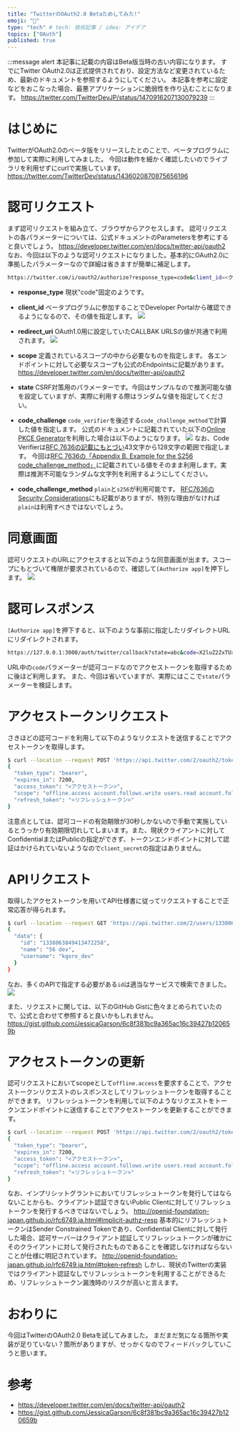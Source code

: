 ```yaml
---
title: "TwitterのOAuth2.0 Betaためしてみた!"
emoji: "💨"
type: "tech" # tech: 技術記事 / idea: アイデア
topics: ["OAuth"]
published: true 
---
```


:::message alert
本記事に記載の内容はBeta版当時の古い内容になります。
すでにTwitter OAuth2.0は正式提供されており、設定方法など変更されているため、最新のドキュメントを参照するようにしてください。
本記事を参考に設定などをおこなった場合、最悪アプリケーションに脆弱性を作り込むことになります。
https://twitter.com/TwitterDevJP/status/1470916207130079239
:::

# はじめに
TwitterがOAuth2.0のベータ版をリリースしたとのことで、ベータプログラムに参加して実際に利用してみました。
今回は動作を細かく確認したいのでライブラリを利用せずにcurlで実施しています。
https://twitter.com/TwitterDev/status/1436020870875656196

# 認可リクエスト
まず認可リクエストを組み立て、ブラウザからアクセスします。
認可リクエストの各パラメーターについては、公式ドキュメントのParametersを参考にすると良いでしょう。
https://developer.twitter.com/en/docs/twitter-api/oauth2
なお、今回は以下のような認可リクエストになりました。基本的にOAuth2.0に準拠したパラメーターなので詳細は省きますが簡単に補足します。
```bash
https://twitter.com/i/oauth2/authorize?response_type=code&client_id=<クライアントID>&redirect_uri=https://127.0.0.1:3000/auth/twitter/callback&scope=tweet.read%20users.read%20account.follows.read%20account.follows.write%20offline.access&state=abc&code_challenge=E9Melhoa2OwvFrEMTJguCHaoeK1t8URWbuGJSstw-cM&code_challenge_method=s256
```

- **response_type**
現状"code"固定のようです。

- **client_id**
ベータプログラムに参加することでDeveloper Portalから確認できるようになるので、その値を指定します。
![](/images/8d787860e9b2e1/developerportal.png)

- **redirect_uri**
OAuth1.0用に設定していたCALLBAK URLSの値が共通で利用されます。
![](/images/8d787860e9b2e1/url.png)

- **scope**
定義されているスコープの中から必要なものを指定します。
各エンドポイントに対して必要なスコープも公式のEndpointsに記載があります。
https://developer.twitter.com/en/docs/twitter-api/oauth2

- **state**
CSRF対策用のパラメーターです。今回はサンプルなので推測可能な値を設定していますが、実際に利用する際はランダムな値を指定してください。

- **code_challenge**
``code_verifier``を後述する``code_challenge_method``で計算した値を指定します。
公式のドキュメントに記載されていた以下の[Online PKCE Generator](https://tonyxu-io.github.io/pkce-generator/)を利用した場合は以下のようになります。
![](/images/8d787860e9b2e1/pkce_generator.png)
なお、Code Verifierは[RFC 7636の記載にもとづい](https://datatracker.ietf.org/doc/html/rfc7636#section-4.1)43文字から128文字の範囲で指定します。
今回は[RFC 7636の「Appendix B.  Example for the S256 code_challenge_method」](https://datatracker.ietf.org/doc/html/rfc7636#appendix-B)に記載されている値をそのまま利用します。実際は推測不可能なランダムな文字列を利用するようにしてください。

- **code_challenge_method**
``plain``と``s256``が利用可能です。
[RFC7636のSecurity Considerations](https://datatracker.ietf.org/doc/html/rfc7636#section-7.2)にも記載がありますが、特別な理由がなければ``plain``は利用すべきではないでしょう。

# 同意画面
認可リクエストのURLにアクセスすると以下のような同意画面が出ます。スコープにもとづいて権限が要求されているので、確認して``[Authorize app]``を押下します。
![](/images/8d787860e9b2e1/consent.png)

# 認可レスポンス
``[Authorize app]``を押下すると、以下のような事前に指定したリダイレクトURLにリダイレクトされます。
```bash
https://127.0.0.1:3000/auth/twitter/callback?state=abc&code=X2luZ2ZxTUxLWFhqTl9RYkpKWXUzSWhzOE1HbkMyV1hvd0wwWEJHX2dTUGp2OjE2MzEzNzA3Njg1Mzc6MToxOmFjOjE
```
URL中の``code``パラメーターが認可コードなのでアクセストークンを取得するために後ほど利用します。
また、今回は省いていますが、実際にはここで``state``パラメーターを検証します。

# アクセストークンリクエスト
さきほどの認可コードを利用して以下のようなリクエストを送信することでアクセストークンを取得します。
```bash
$ curl --location --request POST 'https://api.twitter.com/2/oauth2/token' \--header 'Content-Type: application/x-www-form-urlencoded' \--data-urlencode 'code=X2luZ2ZxTUxLWFhqTl9RYkpKWXUzSWhzOE1HbkMyV1hvd0wwWEJHX2dTUGp2OjE2MzEzNzA3Njg1Mzc6MToxOmFjOjE' \--data-urlencode 'grant_type=authorization_code' \--data-urlencode 'client_id=<クライアントID>' \--data-urlencode 'redirect_uri=https://127.0.0.1:3000/auth/twitter/callback' \--data-urlencode 'code_verifier=dBjftJeZ4CVP-mB92K27uhbUJU1p1r_wW1gFWFOEjXk'
{
  "token_type": "bearer",
  "expires_in": 7200,
  "access_token": "<アクセストークン>",
  "scope": "offline.access account.follows.write users.read account.follows.read tweet.read",
  "refresh_token": "<リフレッシュトークン>"
}
```
注意点としては、認可コードの有効期限が30秒しかないので手動で実施しているとうっかり有効期限切れしてしまいます。また、現状クライアントに対してConfidentialまたはPublicの指定ができず、トークンエンドポイントに対して認証はかけられていないようなので``client_secret``の指定はありません。

# APIリクエスト
取得したアクセストークンを用いてAPI仕様書に従ってリクエストすることで正常応答が得られます。
```bash
$ curl --location --request GET 'https://api.twitter.com/2/users/1338063849413472258' \--header 'Authorization: Bearer <アクセストークン>' | jq
{
  "data": {
    "id": "1338063849413472258",
    "name": "56 dev",
    "username": "kgoro_dev"
  }
}
```
なお、多くのAPIで指定する必要がある``id``は適当なサービスで検索できました。
![](/images/8d787860e9b2e1/twid.png)

また、リクエストに関しては、以下のGitHub Gistに色々まとめられていたので、公式と合わせて参照すると良いかもしれません。
https://gist.github.com/JessicaGarson/6c8f381bc9a365ac16c39427b120659b

# アクセストークンの更新
認可リクエストにおいてscopeとして``offline.access``を要求することで、アクセストークンリクエストのレスポンスとしてリフレッシュトークンを取得することができます。
リフレッシュトークンを利用して以下のようなリクエストをトークンエンドポイントに送信することでアクセストークンを更新することができます。
```bash
$ curl --location --request POST 'https://api.twitter.com/2/oauth2/token' \--header 'Content-Type: application/x-www-form-urlencoded' \--data-urlencode 'refresh_token=<リフレッシュトークン>' \--data-urlencode 'grant_type=refresh_token' \--data-urlencode 'client_id=<クライアントID>'
{
  "token_type": "bearer",
  "expires_in": 7200,
  "access_token": "<アクセストークン>",
  "scope": "offline.access account.follows.write users.read account.follows.read tweet.read",
  "refresh_token": "<リフレッシュトークン>"
}
```
なお、インプリシットグラントにおいてリフレッシュトークンを発行してはならないことからも、クライアント認証できないPublic Clientに対してリフレッシュトークンを発行するべきではないでしょう。
http://openid-foundation-japan.github.io/rfc6749.ja.html#implicit-authz-resp
基本的にリフレッシュトークンはSender Constrained Tokenであり、Confidential Clientに対して発行した場合、認可サーバーはクライアント認証してリフレッシュトークンが確かにそのクライアントに対して発行されたものであることを確認しなければならないことが仕様に明記されています。
http://openid-foundation-japan.github.io/rfc6749.ja.html#token-refresh
しかし、現状のTwitterの実装ではクライアント認証なしでリフレッシュトークンを利用することができるため、リフレッシュトークン漏洩時のリスクが高いと言えます。

# おわりに

今回はTwitterのOAuth2.0 Betaを試してみました。
まだまだ気になる箇所や実装が足りていない？箇所がありますが、せっかくなのでフィードバックしていこうと思います。

# 参考
- https://developer.twitter.com/en/docs/twitter-api/oauth2
- https://gist.github.com/JessicaGarson/6c8f381bc9a365ac16c39427b120659b